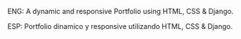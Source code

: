 ENG: 
A dynamic and responsive Portfolio using HTML, CSS & Django.

ESP:
Portfolio dinamico y responsive utilizando HTML, CSS & Django.